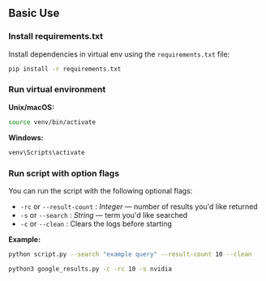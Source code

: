 ## Basic Use

### Install requirements.txt

Install dependencies in virtual env using the `requirements.txt` file:

```bash
pip install -r requirements.txt
```

### Run virtual environment

**Unix/macOS:**
```bash
source venv/bin/activate
```

**Windows:**
```bash
venv\Scripts\activate
```

### Run script with option flags

You can run the script with the following optional flags:

- `-rc` or `--result-count` : *Integer* — number of results you'd like returned  
- `-s` or `--search` : *String* — term you'd like searched  
- `-c` or `--clean` : Clears the logs before starting

**Example:**
```bash
python script.py --search "example query" --result-count 10 --clean
```

```bash
python3 google_results.py -c -rc 10 -s nvidia
```

